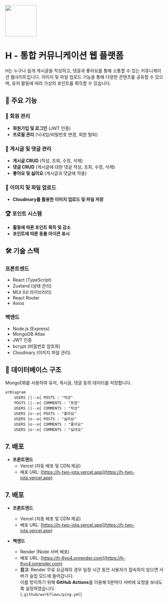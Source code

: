 [<img src="https://github.com/user-attachments/assets/01898a4c-5f8d-425f-98af-bcbe44378a84" width="100">](https://github.com/user-attachments/assets/01898a4c-5f8d-425f-98af-bcbe44378a84)
# H - 통합 커뮤니케이션 웹 플랫폼

H는 누구나 쉽게 게시글을 작성하고, 댓글과 좋아요를 통해 소통할 수 있는 커뮤니케이션 웹사이트입니다. 이미지 및 파일 업로드 기능을 통해 다양한 콘텐츠를 공유할 수 있으며, 유저 활동에 따라 가상의 포인트를 획득할 수 있습니다.

## 🚀 주요 기능

### 🔑 회원 관리
- **회원가입 및 로그인** (JWT 인증)
- **프로필 관리** (닉네임/비밀번호 변경, 회원 탈퇴)

### 📝 게시글 및 댓글 관리
- **게시글 CRUD** (작성, 조회, 수정, 삭제)
- **댓글 CRUD** (게시글에 대한 댓글 작성, 조회, 수정, 삭제)
- **좋아요 및 싫어요** (게시글과 댓글에 적용)

### 📸 이미지 및 파일 업로드
- **Cloudinary를 활용한 이미지 업로드 및 파일 저장**

### 🏆 포인트 시스템
- **활동에 따른 포인트 획득 및 감소**
- **포인트에 따른 동물 아이콘 표시**

## 🛠 기술 스택

### **프론트엔드**
- React (TypeScript)
- Zustand (상태 관리)
- MUI (UI 라이브러리)
- React Router
- Axios

### **백엔드**
- Node.js (Express)
- MongoDB Atlas
- JWT 인증
- bcrypt (비밀번호 암호화)
- Cloudinary (이미지 파일 관리)

## 📂 데이터베이스 구조
MongoDB를 사용하여 유저, 게시글, 댓글 등의 데이터를 저장합니다.

```mermaid
erDiagram
    USERS ||--o{ POSTS : "작성"
    POSTS ||--o{ COMMENTS : "포함"
    USERS ||--o{ COMMENTS : "작성"
    USERS }o--o{ POSTS : "좋아요"
    USERS }o--o{ POSTS : "싫어요"
    USERS }o--o{ COMMENTS : "좋아요"
    USERS }o--o{ COMMENTS : "싫어요"

```
## 7. 배포

- **프론트엔드**
  - Vercel (자동 배포 및 CDN 제공)
  - 배포 URL: [https://h-two-iota.vercel.app](https://h-two-iota.vercel.app)

## 7. 배포

- **프론트엔드**
  - Vercel (자동 배포 및 CDN 제공)
  - 배포 URL: [https://h-two-iota.vercel.app](https://h-two-iota.vercel.app)

- **백엔드**
  - Render (Node 서버 배포)
  - 배포 URL: [https://h-6yo4.onrender.com](https://h-6yo4.onrender.com)
  - **참고**: Render 무료 요금제의 경우 일정 시간 동안 사용자가 접속하지 않으면 서버가 슬립 모드에 들어갑니다.  
    이를 방지하기 위해 **GitHub Actions**를 이용해 5분마다 서버에 요청을 보내도록 설정하였습니다.  
    (`.github/workflows/ping.yml`)
